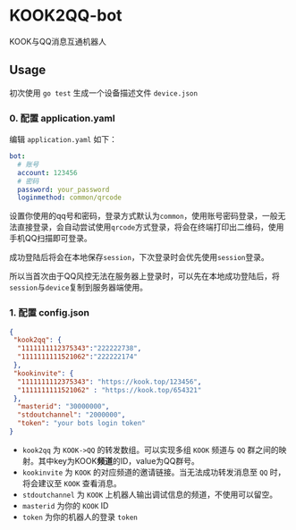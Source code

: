 # KOOK2QQ-bot
KOOK与QQ消息互通机器人

## Usage

初次使用 `go test` 生成一个设备描述文件 `device.json`

### 0. 配置 application.yaml

编辑 `application.yaml` 如下：

```yaml
bot:
  # 账号
  account: 123456
  # 密码
  password: your_password
  loginmethod: common/qrcode
```

设置你使用的qq号和密码，登录方式默认为`common`，使用账号密码登录，一般无法直接登录，会自动尝试使用`qrcode`方式登录，将会在终端打印出二维码，使用手机QQ扫描即可登录。

成功登陆后将会在本地保存`session`，下次登录时会优先使用`session`登录。

所以当首次由于QQ风控无法在服务器上登录时，可以先在本地成功登陆后，将`session`与`device`复制到服务器端使用。

### 1. 配置 config.json

```json
{
 "kook2qq": {
  "1111111112375343":"222222738",
  "1111111111521062":"222222174"
 },
 "kookinvite": {
  "1111111112375343": "https://kook.top/123456",
  "1111111111521062" : "https://kook.top/654321"
 },
  "masterid": "30000000",
  "stdoutchannel": "2000000",
  "token": "your bots login token"
}
```

- `kook2qq` 为 `KOOK->QQ` 的转发数组。可以实现多组 `KOOK` 频道与 `QQ` 群之间的映射。其中key为KOOK**频道**的ID，value为QQ群号。
- `kookinvite` 为 `KOOK` 的对应频道的邀请链接。当无法成功转发消息至 `QQ` 时，将会建议至 `KOOK` 查看消息。
- `stdoutchannel` 为 `KOOK` 上机器人输出调试信息的频道，不使用可以留空。
- `masterid` 为你的 `KOOK` ID
- `token` 为你的机器人的登录 `token`

